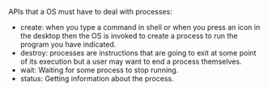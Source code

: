 APIs that a OS must have to deal with processes:
- create: when you type a command in shell or when you press an icon in the desktop then the OS is invoked to create a process to run the program you have indicated.
- destroy: processes are instructions that are going to exit at some point of its execution but a user may want to end a process themselves.
- wait: Waiting for some process to stop running.
- status: Getting information about the process.


